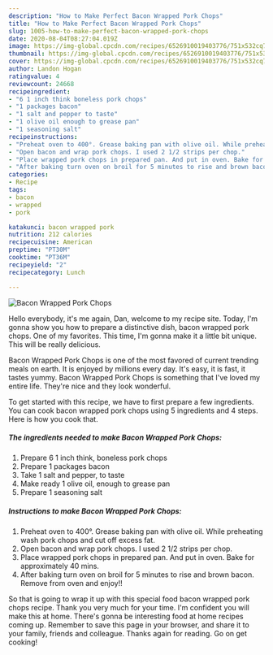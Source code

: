 ```yaml
---
description: "How to Make Perfect Bacon Wrapped Pork Chops"
title: "How to Make Perfect Bacon Wrapped Pork Chops"
slug: 1005-how-to-make-perfect-bacon-wrapped-pork-chops
date: 2020-08-04T08:27:04.019Z
image: https://img-global.cpcdn.com/recipes/6526910019403776/751x532cq70/bacon-wrapped-pork-chops-recipe-main-photo.jpg
thumbnail: https://img-global.cpcdn.com/recipes/6526910019403776/751x532cq70/bacon-wrapped-pork-chops-recipe-main-photo.jpg
cover: https://img-global.cpcdn.com/recipes/6526910019403776/751x532cq70/bacon-wrapped-pork-chops-recipe-main-photo.jpg
author: Landon Hogan
ratingvalue: 4
reviewcount: 24668
recipeingredient:
- "6 1 inch think boneless pork chops"
- "1 packages bacon"
- "1 salt and pepper to taste"
- "1 olive oil enough to grease pan"
- "1 seasoning salt"
recipeinstructions:
- "Preheat oven to 400°. Grease baking pan with olive oil. While preheating wash pork chops and cut off excess fat."
- "Open bacon and wrap pork chops. I used 2 1/2 strips per chop."
- "Place wrapped pork chops in prepared pan. And put in oven. Bake for approximately 40 mins."
- "After baking turn oven on broil for 5 minutes to rise and brown bacon. Remove from oven and enjoy!!"
categories:
- Recipe
tags:
- bacon
- wrapped
- pork

katakunci: bacon wrapped pork 
nutrition: 212 calories
recipecuisine: American
preptime: "PT30M"
cooktime: "PT36M"
recipeyield: "2"
recipecategory: Lunch

---
```



![Bacon Wrapped Pork Chops](https://img-global.cpcdn.com/recipes/6526910019403776/751x532cq70/bacon-wrapped-pork-chops-recipe-main-photo.jpg)

Hello everybody, it's me again, Dan, welcome to my recipe site. Today, I'm gonna show you how to prepare a distinctive dish, bacon wrapped pork chops. One of my favorites. This time, I'm gonna make it a little bit unique. This will be really delicious.



Bacon Wrapped Pork Chops is one of the most favored of current trending meals on earth. It is enjoyed by millions every day. It's easy, it is fast, it tastes yummy. Bacon Wrapped Pork Chops is something that I've loved my entire life. They're nice and they look wonderful.


To get started with this recipe, we have to first prepare a few ingredients. You can cook bacon wrapped pork chops using 5 ingredients and 4 steps. Here is how you cook that.

<!--inarticleads1-->

##### The ingredients needed to make Bacon Wrapped Pork Chops:

1. Prepare 6 1 inch think, boneless pork chops
1. Prepare 1 packages bacon
1. Take 1 salt and pepper, to taste
1. Make ready 1 olive oil, enough to grease pan
1. Prepare 1 seasoning salt




<!--inarticleads2-->

##### Instructions to make Bacon Wrapped Pork Chops:

1. Preheat oven to 400°. Grease baking pan with olive oil. While preheating wash pork chops and cut off excess fat.
1. Open bacon and wrap pork chops. I used 2 1/2 strips per chop.
1. Place wrapped pork chops in prepared pan. And put in oven. Bake for approximately 40 mins.
1. After baking turn oven on broil for 5 minutes to rise and brown bacon. Remove from oven and enjoy!!




So that is going to wrap it up with this special food bacon wrapped pork chops recipe. Thank you very much for your time. I'm confident you will make this at home. There's gonna be interesting food at home recipes coming up. Remember to save this page in your browser, and share it to your family, friends and colleague. Thanks again for reading. Go on get cooking!
